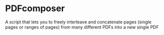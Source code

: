 # PDFcomposer

A script that lets you to freely interleave and concatenate pages (single pages or ranges of pages) from many different 
PDFs into a new single PDF 